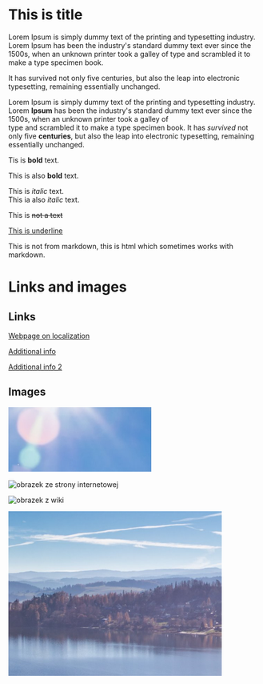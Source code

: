 <!-- Example of title -->
This is title
===========================================

<!-- Here comes the table of content -->

<!-- Example of paragraph of text with line break -->
Lorem Ipsum is simply dummy text of the printing and typesetting industry. Lorem Ipsum has been the industry's standard dummy text ever since the 1500s, when an unknown printer took a galley of type and scrambled it to make a type specimen book. 

It has survived not only five centuries, but also the leap into electronic typesetting, remaining essentially unchanged. 

Lorem Ipsum is simply dummy text of the printing and typesetting industry. Lorem **Ipsum** has been the industry's standard dummy text ever since the 1500s, when an unknown printer took a galley of  
 type and scrambled it to make a type specimen book. It has _survived_ not only five __centuries__, but also the leap into electronic typesetting, remaining essentially unchanged. 

<!-- Example of another paragraph -->

<!-- Example of bold -->

Tis is **bold** text.  

This is also __bold__  text.


<!-- Example of italic  -->

This is _italic_ text.  
This ia also *italic* text. 
<!-- strikethrough -->

This is ~~not a text~~

<!-- underlinr -->

<u>This is underline</u>

This is not from markdown, this is html which sometimes works with markdown.

<!-- Example of headers -->

# Links and images

## Links

<!-- Example of external link -->

[Webpage on localization](https://localization.pl)

<!-- Example of link to another file -->
[Additional info](reference.md)


[Additional info 2](AnotherFile.md)

## Images 
<!-- Example of an image -->


![svg image 2](./images/img2.png)

<!--https://picsum.photos-->
![obrazek ze strony internetowej](https://picsum.photos/id/237/200/300)

<!--obrazek z wiki-->
![obrazek z wiki](https://upload.wikimedia.org/wikipedia/commons/thumb/7/71/K%C4%85ty_Wroc%C5%82awskie_-_Rynek_01.jpg/1280px-K%C4%85ty_Wroc%C5%82awskie_-_Rynek_01.jpg)
<!-- Example of an image with hover text -->

![svg image 1](./images/img1.png "Mountains")

<!-- Example of equation or inline code -->



<!-- Example of a block of code -->

<!-- Example of code highlighting -->

<!-- Example of quote -->

<!-- Example of bullet list -->

<!-- Example of numbered list -->

<!-- Example of table -->

<!-- Paragraph after table -->